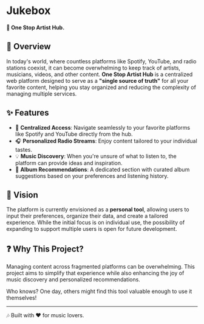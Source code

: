 # Jukebox

**🎵 One Stop Artist Hub.**

## 🌟 Overview

In today's world, where countless platforms like Spotify, YouTube, and radio stations coexist, it can become overwhelming to keep track of artists, musicians, videos, and other content. **One Stop Artist Hub** is a centralized web platform designed to serve as a **"single source of truth"** for all your favorite content, helping you stay organized and reducing the complexity of managing multiple services.

## ✨ Features

- 🎯 **Centralized Access**: Navigate seamlessly to your favorite platforms like Spotify and YouTube directly from the hub.
- 🎧 **Personalized Radio Streams**: Enjoy content tailored to your individual tastes.
- 💡 **Music Discovery**: When you're unsure of what to listen to, the platform can provide ideas and inspiration.
- 📀 **Album Recommendations**: A dedicated section with curated album suggestions based on your preferences and listening history.

## 🚀 Vision

The platform is currently envisioned as a **personal tool**, allowing users to input their preferences, organize their data, and create a tailored experience. While the initial focus is on individual use, the possibility of expanding to support multiple users is open for future development.

## ❓ Why This Project?

Managing content across fragmented platforms can be overwhelming. This project aims to simplify that experience while also enhancing the joy of music discovery and personalized recommendations.

Who knows? One day, others might find this tool valuable enough to use it themselves!

---

🎶 Built with ❤️ for music lovers.
